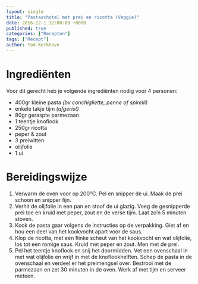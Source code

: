 ```yaml
---
layout: single
title: "Pastaschotel met prei en ricotta (Veggie)"
date: 2016-12-1 12:00:00 +0000
published: true
categories: ["Recepten"]
tags: ["Recept"]
author: Tom Kerkhove
---
```


# Ingrediënten
Voor dit gerecht heb je volgende ingrediënten nodig voor 4 personen:

- 400gr kleine pasta _(bv conchigliette, penne of spirelli)_
- enkele takje tijm _(afgerist)_
- 80gr geraspte parmezaan
- 1 teentje knoflook
- 250gr ricotta
- peper & zout
- 3 preiwitten
- olijfolie
- 1 ui

# Bereidingswijze

1. Verwarm de oven voor op 200°C. Pel en snipper de ui. Maak de prei schoon en snipper fijn.
2. Verhit de olijfolie in een pan en stoof de ui glazig. Voeg de gesnipperde prei toe en kruid met peper, zout en de verse tijm. Laat zo’n 5 minuten stoven.
3. Kook de pasta gaar volgens de instructies op de verpakking. Giet af en hou een deel van het kookvocht apart voor de saus.
4. Klop de ricotta, met een flinke scheut van het kookvocht en wat olijfolie, los tot een romige saus. Kruid met peper en zout. Men met de prei.
5. Pel het teentje knoflook en snij het doormidden. Vet een ovenschaal in met wat olijfolie en wrijf in met de knoflookhelften. Schep de pasta in de ovenschaal en verdeel er het preimengsel over. Bestrooi met de parmezaan en zet 30 minuten in de oven. Werk af met tijm en serveer meteen.